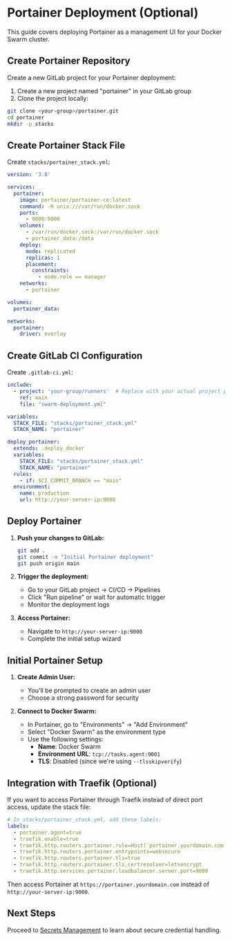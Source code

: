 # Portainer Deployment (Optional)

This guide covers deploying Portainer as a management UI for your Docker Swarm cluster.

## Create Portainer Repository

Create a new GitLab project for your Portainer deployment:

1. Create a new project named "portainer" in your GitLab group
2. Clone the project locally:

```bash
git clone <your-group>/portainer.git
cd portainer
mkdir -p stacks
```

## Create Portainer Stack File

Create `stacks/portainer_stack.yml`:

```yaml
version: '3.8'

services:
  portainer:
    image: portainer/portainer-ce:latest
    command: -H unix:///var/run/docker.sock
    ports:
      - 9000:9000
    volumes:
      - /var/run/docker.sock:/var/run/docker.sock
      - portainer_data:/data
    deploy:
      mode: replicated
      replicas: 1
      placement:
        constraints:
          - node.role == manager
    networks:
      - portainer

volumes:
  portainer_data:

networks:
  portainer:
    driver: overlay
```

## Create GitLab CI Configuration

Create `.gitlab-ci.yml`:

```yaml
include:
  - project: 'your-group/runners'  # Replace with your actual project path
    ref: main
    file: "swarm-deployment.yml"

variables:
  STACK_FILE: "stacks/portainer_stack.yml"
  STACK_NAME: "portainer"

deploy_portainer:
  extends: .deploy_docker
  variables:
    STACK_FILE: "stacks/portainer_stack.yml"
    STACK_NAME: "portainer"
  rules:
    - if: $CI_COMMIT_BRANCH == "main"
  environment:
    name: production
    url: http://your-server-ip:9000
```

## Deploy Portainer

1. **Push your changes to GitLab:**
   ```bash
   git add .
   git commit -m "Initial Portainer deployment"
   git push origin main
   ```

2. **Trigger the deployment:**
   - Go to your GitLab project → CI/CD → Pipelines
   - Click "Run pipeline" or wait for automatic trigger
   - Monitor the deployment logs

3. **Access Portainer:**
   - Navigate to `http://your-server-ip:9000`
   - Complete the initial setup wizard

## Initial Portainer Setup

1. **Create Admin User:**
   - You'll be prompted to create an admin user
   - Choose a strong password for security

2. **Connect to Docker Swarm:**
   - In Portainer, go to "Environments" → "Add Environment"
   - Select "Docker Swarm" as the environment type
   - Use the following settings:
     - **Name**: Docker Swarm
     - **Environment URL**: `tcp://tasks.agent:9001`
     - **TLS**: Disabled (since we're using `--tlsskipverify`)

## Integration with Traefik (Optional)

If you want to access Portainer through Traefik instead of direct port access, update the stack file:

```yaml
# In stacks/portainer_stack.yml, add these labels:
labels:
  - portainer.agent=true
  - traefik.enable=true
  - traefik.http.routers.portainer.rule=Host(`portainer.yourdomain.com`)
  - traefik.http.routers.portainer.entrypoints=websecure
  - traefik.http.routers.portainer.tls=true
  - traefik.http.routers.portainer.tls.certresolver=letsencrypt
  - traefik.http.services.portainer.loadbalancer.server.port=9000
```

Then access Portainer at `https://portainer.yourdomain.com` instead of `http://your-server-ip:9000`.

## Next Steps

Proceed to [Secrets Management](08-secrets-management.md) to learn about secure credential handling.
